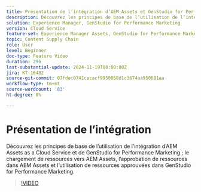 ```yaml
---
title: Présentation de l’intégration d’AEM Assets et GenStudio for Performance Marketing
description: Découvrez les principes de base de l’utilisation de l’intégration d’AEM Assets et de GenStudio for Performance Marketing ; chargement de ressources vers AEM Assets, approbation des ressources dans AEM Assets et utilisation des ressources approuvées dans GenStudio for Performance Marketing.
solution: Experience Manager, GenStudio for Performance Marketing
version: Cloud Service
feature-set: Experience Manager Assets, GenStudio for Performance Marketing
topic: Content Supply Chain
role: User
level: Beginner
doc-type: Feature Video
duration: 296
last-substantial-update: 2024-11-19T00:00:00Z
jira: KT-16482
source-git-commit: 07fdec0741cacacf9950058d1c3674aa950681aa
workflow-type: tm+mt
source-wordcount: '83'
ht-degree: 0%

---
```



# Présentation de l’intégration

Découvrez les principes de base de l’utilisation de l’intégration d’AEM Assets as a Cloud Service et de GenStudio for Performance Marketing ; le chargement de ressources vers AEM Assets, l’approbation de ressources dans AEM Assets et l’utilisation de ressources approuvées dans GenStudio for Performance Marketing.

>[!VIDEO](https://video.tv.adobe.com/v/3439264/?learn=on)

